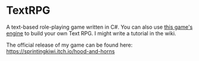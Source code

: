 # TextRPG

A text-based role-playing game written in C#. You can also use [this game's engine](https://github.com/sprintingkiwi/TextRPG/blob/main/TextRPG.cs) to build your own Text RPG.
I might write a tutorial in the wiki.

The official release of my game can be found here: https://sprintingkiwi.itch.io/hood-and-horns
